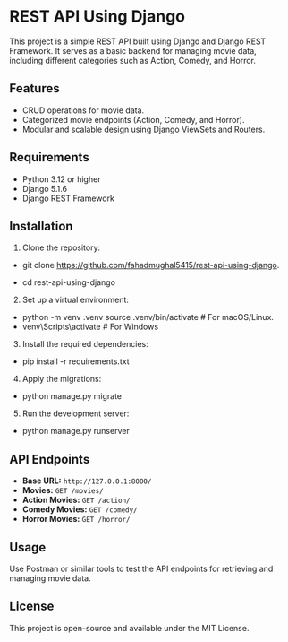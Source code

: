 # REST API Using Django

This project is a simple REST API built using Django and Django REST Framework. It serves as a basic backend for managing movie data, including different categories such as Action, Comedy, and Horror.

## Features

- CRUD operations for movie data.
- Categorized movie endpoints (Action, Comedy, and Horror).
- Modular and scalable design using Django ViewSets and Routers.

## Requirements

- Python 3.12 or higher
- Django 5.1.6
- Django REST Framework

## Installation

1. Clone the repository:

- git clone https://github.com/fahadmughal5415/rest-api-using-django.

- cd rest-api-using-django

2. Set up a virtual environment:
- python -m venv .venv source .venv/bin/activate # For macOS/Linux.
- venv\Scripts\activate # For Windows

3. Install the required dependencies:
- pip install -r requirements.txt

4. Apply the migrations:
- python manage.py migrate

5. Run the development server:
- python manage.py runserver


## API Endpoints

- **Base URL:** `http://127.0.0.1:8000/`
- **Movies:** `GET /movies/`
- **Action Movies:** `GET /action/`
- **Comedy Movies:** `GET /comedy/`
- **Horror Movies:** `GET /horror/`


## Usage

Use Postman or similar tools to test the API endpoints for retrieving and managing movie data.

## License

This project is open-source and available under the MIT License.
